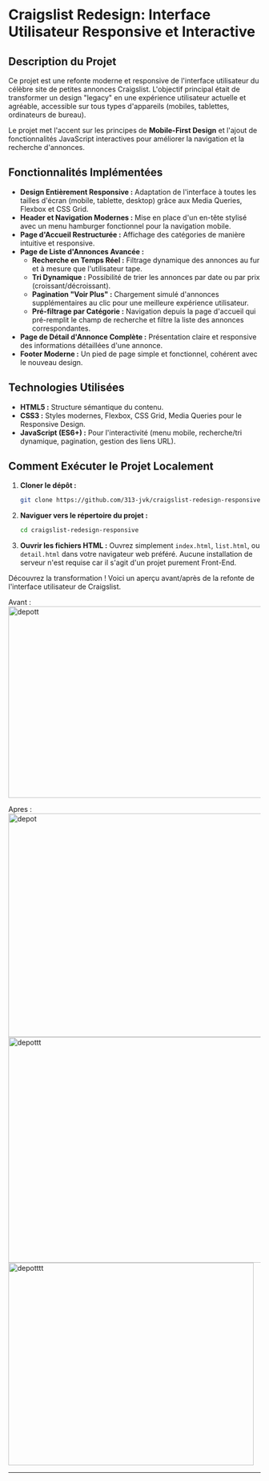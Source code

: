 # Craigslist Redesign: Interface Utilisateur Responsive et Interactive

## Description du Projet

Ce projet est une refonte moderne et responsive de l'interface utilisateur du célèbre site de petites annonces Craigslist. L'objectif principal était de transformer un design "legacy" en une expérience utilisateur actuelle et agréable, accessible sur tous types d'appareils (mobiles, tablettes, ordinateurs de bureau).

Le projet met l'accent sur les principes de **Mobile-First Design** et l'ajout de fonctionnalités JavaScript interactives pour améliorer la navigation et la recherche d'annonces.

## Fonctionnalités Implémentées

* **Design Entièrement Responsive :** Adaptation de l'interface à toutes les tailles d'écran (mobile, tablette, desktop) grâce aux Media Queries, Flexbox et CSS Grid.
* **Header et Navigation Modernes :** Mise en place d'un en-tête stylisé avec un menu hamburger fonctionnel pour la navigation mobile.
* **Page d'Accueil Restructurée :** Affichage des catégories de manière intuitive et responsive.
* **Page de Liste d'Annonces Avancée :**
    * **Recherche en Temps Réel :** Filtrage dynamique des annonces au fur et à mesure que l'utilisateur tape.
    * **Tri Dynamique :** Possibilité de trier les annonces par date ou par prix (croissant/décroissant).
    * **Pagination "Voir Plus" :** Chargement simulé d'annonces supplémentaires au clic pour une meilleure expérience utilisateur.
    * **Pré-filtrage par Catégorie :** Navigation depuis la page d'accueil qui pré-remplit le champ de recherche et filtre la liste des annonces correspondantes.
* **Page de Détail d'Annonce Complète :** Présentation claire et responsive des informations détaillées d'une annonce.
* **Footer Moderne :** Un pied de page simple et fonctionnel, cohérent avec le nouveau design.

## Technologies Utilisées

* **HTML5 :** Structure sémantique du contenu.
* **CSS3 :** Styles modernes, Flexbox, CSS Grid, Media Queries pour le Responsive Design.
* **JavaScript (ES6+) :** Pour l'interactivité (menu mobile, recherche/tri dynamique, pagination, gestion des liens URL).

## Comment Exécuter le Projet Localement

1.  **Cloner le dépôt :**
    ```bash
    git clone https://github.com/313-jvk/craigslist-redesign-responsive.git
    ```

2.  **Naviguer vers le répertoire du projet :**
    ```bash
    cd craigslist-redesign-responsive 
    ```

3.  **Ouvrir les fichiers HTML :**
    Ouvrez simplement `index.html`, `list.html`, ou `detail.html` dans votre navigateur web préféré. Aucune installation de serveur n'est requise car il s'agit d'un projet purement Front-End.

Découvrez la transformation ! Voici un aperçu avant/après de la refonte de l'interface utilisateur de Craigslist. 

Avant : 
        <img width="585" height="382" alt="depott" src="https://github.com/user-attachments/assets/bad2912f-12e6-4cd0-a67c-099ee4ccb704" /> 

Apres : 
        <img width="827" height="446" alt="depot" src="https://github.com/user-attachments/assets/a0d41c3d-d12f-4488-a4a2-d202b30f88e0" /> 
        <img width="745" height="450" alt="depottt" src="https://github.com/user-attachments/assets/b3d25212-9cbb-4f6c-8b43-3d718c4463b4" /> 
        <img width="490" height="404" alt="depotttt" src="https://github.com/user-attachments/assets/7977efee-1561-44e1-9a9d-65642ab92eff" />




---
